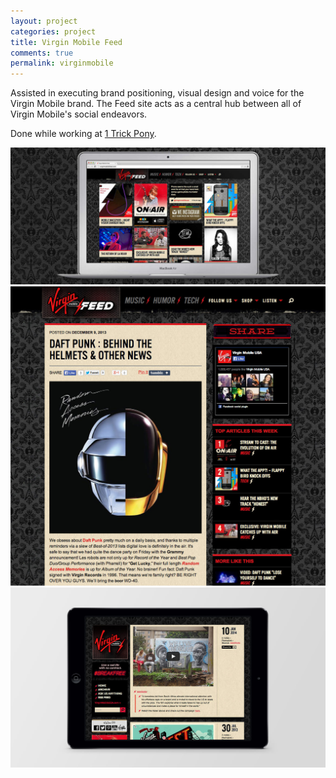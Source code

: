 ```yaml
---
layout: project
categories: project
title: Virgin Mobile Feed
comments: true
permalink: virginmobile
---
```


Assisted in executing brand positioning, visual design and voice for the Virgin Mobile brand. The Feed site acts as a central hub between all of Virgin Mobile&#39;s social endeavors.

Done while working at [1 Trick Pony](http://1trickpony.com/).

<img src="/img/projects/virginmobile/img-1.jpg" alt="">

<img src="/img/projects/virginmobile/img-2.jpg" alt="">

<img src="/img/projects/virginmobile/img-3.jpg" alt="">